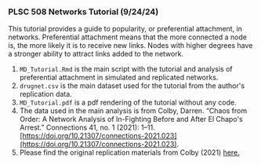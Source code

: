 ### PLSC 508 Networks Tutorial (9/24/24)
This tutorial provides a guide to popularity, or preferential attachment, in networks. Preferential attachment means that the more connected a node is, the more likely it is to receive new links. Nodes with higher degrees have a stronger ability to attract links added to the network.

1. `MD_Tutorial.Rmd` is the main script with the tutorial and analysis of preferential attachment in simulated and replicated networks.
2. `drugnet.csv` is the main dataset used for the tutorial from the author's replication data.
3. `MD_Tutorial.pdf` is a pdf rendering of the tutorial without any code. 
4. The data used in the main analysis is from Colby, Darren. “Chaos from Order: A Network Analysis of In-Fighting Before and After El Chapo's Arrest.” Connections 41, no. 1 (2021): 1–11. [https://doi.org/10.21307/connections-2021.023](https://doi.org/10.21307/connections-2021.023).
5. Please find the original replication materials from Colby (2021) [here.](https://dataverse.harvard.edu/dataset.xhtml?persistentId=doi:10.7910/DVN/L4AXQT)

